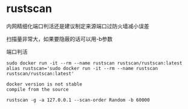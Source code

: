 # rustscan

内网精细化端口判活还是建议制定来源端口过防火墙减小误差

扫描量非常大，如果要隐蔽的话可以用-b参数

端口判活

```
sudo docker run -it --rm --name rustscan rustscan/rustscan:latest
alias rustscan='sudo docker run -it --rm --name rustscan rustscan/rustscan:latest'

docker version is not stable
compile from the source

rustscan -g -a 127.0.0.1 --scan-order Random -b 60000
```
